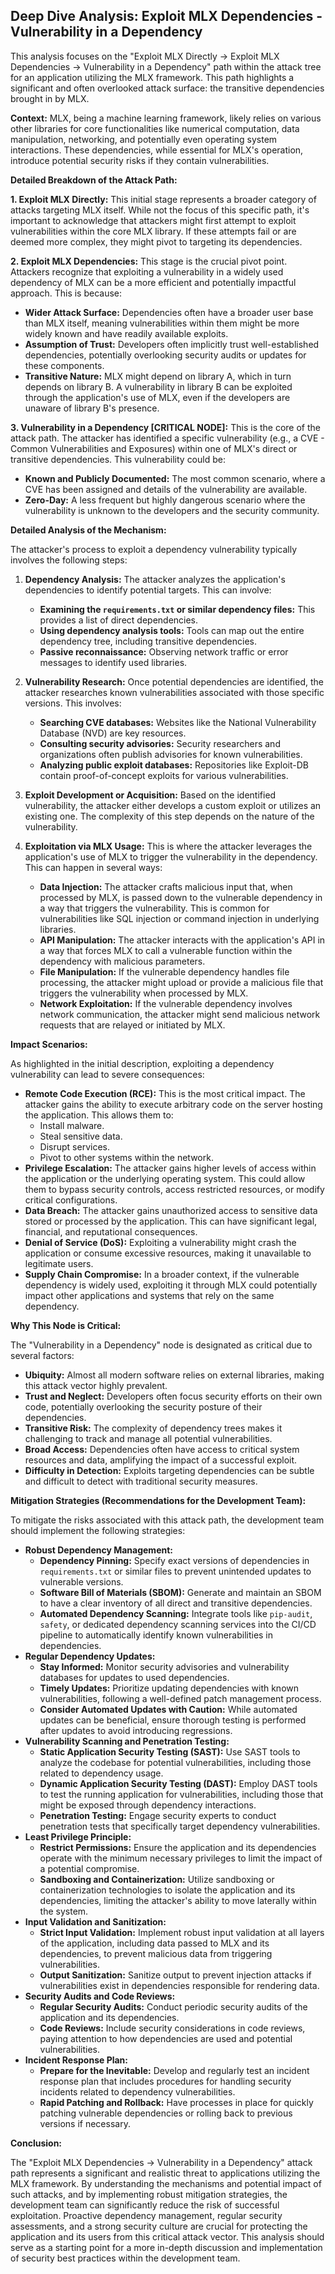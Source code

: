 ## Deep Dive Analysis: Exploit MLX Dependencies - Vulnerability in a Dependency

This analysis focuses on the "Exploit MLX Directly -> Exploit MLX Dependencies -> Vulnerability in a Dependency" path within the attack tree for an application utilizing the MLX framework. This path highlights a significant and often overlooked attack surface: the transitive dependencies brought in by MLX.

**Context:** MLX, being a machine learning framework, likely relies on various other libraries for core functionalities like numerical computation, data manipulation, networking, and potentially even operating system interactions. These dependencies, while essential for MLX's operation, introduce potential security risks if they contain vulnerabilities.

**Detailed Breakdown of the Attack Path:**

**1. Exploit MLX Directly:** This initial stage represents a broader category of attacks targeting MLX itself. While not the focus of this specific path, it's important to acknowledge that attackers might first attempt to exploit vulnerabilities within the core MLX library. If these attempts fail or are deemed more complex, they might pivot to targeting its dependencies.

**2. Exploit MLX Dependencies:** This stage is the crucial pivot point. Attackers recognize that exploiting a vulnerability in a widely used dependency of MLX can be a more efficient and potentially impactful approach. This is because:

* **Wider Attack Surface:** Dependencies often have a broader user base than MLX itself, meaning vulnerabilities within them might be more widely known and have readily available exploits.
* **Assumption of Trust:** Developers often implicitly trust well-established dependencies, potentially overlooking security audits or updates for these components.
* **Transitive Nature:** MLX might depend on library A, which in turn depends on library B. A vulnerability in library B can be exploited through the application's use of MLX, even if the developers are unaware of library B's presence.

**3. Vulnerability in a Dependency [CRITICAL NODE]:** This is the core of the attack path. The attacker has identified a specific vulnerability (e.g., a CVE - Common Vulnerabilities and Exposures) within one of MLX's direct or transitive dependencies. This vulnerability could be:

* **Known and Publicly Documented:** The most common scenario, where a CVE has been assigned and details of the vulnerability are available.
* **Zero-Day:** A less frequent but highly dangerous scenario where the vulnerability is unknown to the developers and the security community.

**Detailed Analysis of the Mechanism:**

The attacker's process to exploit a dependency vulnerability typically involves the following steps:

1. **Dependency Analysis:** The attacker analyzes the application's dependencies to identify potential targets. This can involve:
    * **Examining the `requirements.txt` or similar dependency files:**  This provides a list of direct dependencies.
    * **Using dependency analysis tools:** Tools can map out the entire dependency tree, including transitive dependencies.
    * **Passive reconnaissance:** Observing network traffic or error messages to identify used libraries.

2. **Vulnerability Research:** Once potential dependencies are identified, the attacker researches known vulnerabilities associated with those specific versions. This involves:
    * **Searching CVE databases:** Websites like the National Vulnerability Database (NVD) are key resources.
    * **Consulting security advisories:**  Security researchers and organizations often publish advisories for known vulnerabilities.
    * **Analyzing public exploit databases:**  Repositories like Exploit-DB contain proof-of-concept exploits for various vulnerabilities.

3. **Exploit Development or Acquisition:**  Based on the identified vulnerability, the attacker either develops a custom exploit or utilizes an existing one. The complexity of this step depends on the nature of the vulnerability.

4. **Exploitation via MLX Usage:** This is where the attacker leverages the application's use of MLX to trigger the vulnerability in the dependency. This can happen in several ways:

    * **Data Injection:**  The attacker crafts malicious input that, when processed by MLX, is passed down to the vulnerable dependency in a way that triggers the vulnerability. This is common for vulnerabilities like SQL injection or command injection in underlying libraries.
    * **API Manipulation:** The attacker interacts with the application's API in a way that forces MLX to call a vulnerable function within the dependency with malicious parameters.
    * **File Manipulation:** If the vulnerable dependency handles file processing, the attacker might upload or provide a malicious file that triggers the vulnerability when processed by MLX.
    * **Network Exploitation:** If the vulnerable dependency involves network communication, the attacker might send malicious network requests that are relayed or initiated by MLX.

**Impact Scenarios:**

As highlighted in the initial description, exploiting a dependency vulnerability can lead to severe consequences:

* **Remote Code Execution (RCE):** This is the most critical impact. The attacker gains the ability to execute arbitrary code on the server hosting the application. This allows them to:
    * Install malware.
    * Steal sensitive data.
    * Disrupt services.
    * Pivot to other systems within the network.
* **Privilege Escalation:**  The attacker gains higher levels of access within the application or the underlying operating system. This could allow them to bypass security controls, access restricted resources, or modify critical configurations.
* **Data Breach:** The attacker gains unauthorized access to sensitive data stored or processed by the application. This can have significant legal, financial, and reputational consequences.
* **Denial of Service (DoS):**  Exploiting a vulnerability might crash the application or consume excessive resources, making it unavailable to legitimate users.
* **Supply Chain Compromise:** In a broader context, if the vulnerable dependency is widely used, exploiting it through MLX could potentially impact other applications and systems that rely on the same dependency.

**Why This Node is Critical:**

The "Vulnerability in a Dependency" node is designated as critical due to several factors:

* **Ubiquity:**  Almost all modern software relies on external libraries, making this attack vector highly prevalent.
* **Trust and Neglect:** Developers often focus security efforts on their own code, potentially overlooking the security posture of their dependencies.
* **Transitive Risk:**  The complexity of dependency trees makes it challenging to track and manage all potential vulnerabilities.
* **Broad Access:** Dependencies often have access to critical system resources and data, amplifying the impact of a successful exploit.
* **Difficulty in Detection:** Exploits targeting dependencies can be subtle and difficult to detect with traditional security measures.

**Mitigation Strategies (Recommendations for the Development Team):**

To mitigate the risks associated with this attack path, the development team should implement the following strategies:

* **Robust Dependency Management:**
    * **Dependency Pinning:**  Specify exact versions of dependencies in `requirements.txt` or similar files to prevent unintended updates to vulnerable versions.
    * **Software Bill of Materials (SBOM):** Generate and maintain an SBOM to have a clear inventory of all direct and transitive dependencies.
    * **Automated Dependency Scanning:** Integrate tools like `pip-audit`, `safety`, or dedicated dependency scanning services into the CI/CD pipeline to automatically identify known vulnerabilities in dependencies.
* **Regular Dependency Updates:**
    * **Stay Informed:** Monitor security advisories and vulnerability databases for updates to used dependencies.
    * **Timely Updates:**  Prioritize updating dependencies with known vulnerabilities, following a well-defined patch management process.
    * **Consider Automated Updates with Caution:** While automated updates can be beneficial, ensure thorough testing is performed after updates to avoid introducing regressions.
* **Vulnerability Scanning and Penetration Testing:**
    * **Static Application Security Testing (SAST):** Use SAST tools to analyze the codebase for potential vulnerabilities, including those related to dependency usage.
    * **Dynamic Application Security Testing (DAST):** Employ DAST tools to test the running application for vulnerabilities, including those that might be exposed through dependency interactions.
    * **Penetration Testing:**  Engage security experts to conduct penetration tests that specifically target dependency vulnerabilities.
* **Least Privilege Principle:**
    * **Restrict Permissions:** Ensure the application and its dependencies operate with the minimum necessary privileges to limit the impact of a potential compromise.
    * **Sandboxing and Containerization:**  Utilize sandboxing or containerization technologies to isolate the application and its dependencies, limiting the attacker's ability to move laterally within the system.
* **Input Validation and Sanitization:**
    * **Strict Input Validation:**  Implement robust input validation at all layers of the application, including data passed to MLX and its dependencies, to prevent malicious data from triggering vulnerabilities.
    * **Output Sanitization:** Sanitize output to prevent injection attacks if vulnerabilities exist in dependencies responsible for rendering data.
* **Security Audits and Code Reviews:**
    * **Regular Security Audits:** Conduct periodic security audits of the application and its dependencies.
    * **Code Reviews:**  Include security considerations in code reviews, paying attention to how dependencies are used and potential vulnerabilities.
* **Incident Response Plan:**
    * **Prepare for the Inevitable:** Develop and regularly test an incident response plan that includes procedures for handling security incidents related to dependency vulnerabilities.
    * **Rapid Patching and Rollback:** Have processes in place for quickly patching vulnerable dependencies or rolling back to previous versions if necessary.

**Conclusion:**

The "Exploit MLX Dependencies -> Vulnerability in a Dependency" attack path represents a significant and realistic threat to applications utilizing the MLX framework. By understanding the mechanisms and potential impact of such attacks, and by implementing robust mitigation strategies, the development team can significantly reduce the risk of successful exploitation. Proactive dependency management, regular security assessments, and a strong security culture are crucial for protecting the application and its users from this critical attack vector. This analysis should serve as a starting point for a more in-depth discussion and implementation of security best practices within the development team.
